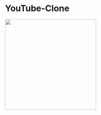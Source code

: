# YouTube-Clone

<img src="https://github.com/YassineDaoudi/MeasureFun/blob/master/IMG_0192.png" width="300">
